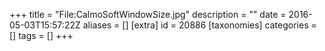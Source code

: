 +++
title = "File:CalmoSoftWindowSize.jpg"
description = ""
date = 2016-05-03T15:57:22Z
aliases = []
[extra]
id = 20886
[taxonomies]
categories = []
tags = []
+++


